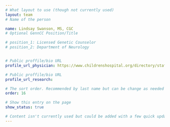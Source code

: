 ```yaml
---
# What layout to use (though not currently used)
layout: team
# Name of the person

name: Lindsay Swanson, MS, CGC
# Optional GennCC Position/Title

# position_1: Licensed Genetic Counselor
# position_2: Department of Neurology


# Public proffile/bio URL
profile_url_physician: https://www.childrenshospital.org/directory/staff/s/lindsay-swanson

# Public proffile/bio URL
profile_url_research:

# The sort order. Recommended by last name but can be change as needed
order: 16

# Show this entry on the page
show_status: true

# Content isn't currently used but could be added with a few quick updates if needed to allow for bios
---
```

